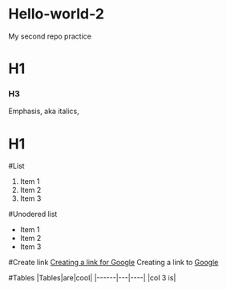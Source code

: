 # Hello-world-2
My second repo practice

# H1
### H3


Emphasis, aka italics, 

# H1
#List
1. Item 1
2. Item 2
3. Item 3

#Unodered list

* Item 1
* Item 2
* Item 3

#Create link
[Creating a link for Google](www.google.com)
Creating a link to [Google](www.google.com)

#Tables
|Tables|are|cool|
|------|---|----|
|col 3 is|
